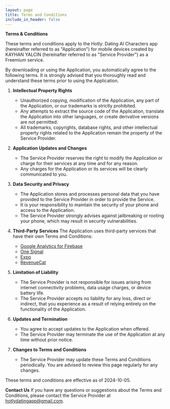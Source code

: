 ```yaml
---
layout: page
title: Terms and Conditions
include_in_header: false
---
```


**Terms & Conditions**

These terms and conditions apply to the Hotly: Dating AI Characters app (hereinafter referred to as "Application") for mobile devices created by KAYHAN YALCIN (hereinafter referred to as "Service Provider") as a Freemium service.

By downloading or using the Application, you automatically agree to the following terms. It is strongly advised that you thoroughly read and understand these terms prior to using the Application.

1. **Intellectual Property Rights**

   - Unauthorized copying, modification of the Application, any part of the Application, or our trademarks is strictly prohibited.
   - Any attempts to extract the source code of the Application, translate the Application into other languages, or create derivative versions are not permitted.
   - All trademarks, copyrights, database rights, and other intellectual property rights related to the Application remain the property of the Service Provider.

2. **Application Updates and Changes**

   - The Service Provider reserves the right to modify the Application or charge for their services at any time and for any reason.
   - Any charges for the Application or its services will be clearly communicated to you.

3. **Data Security and Privacy**

   - The Application stores and processes personal data that you have provided to the Service Provider in order to provide the Service.
   - It is your responsibility to maintain the security of your phone and access to the Application.
   - The Service Provider strongly advises against jailbreaking or rooting your phone, which may result in security vulnerabilities.

4. **Third-Party Services**
   The Application uses third-party services that have their own Terms and Conditions:

   - [Google Analytics for Firebase](https://www.google.com/analytics/terms/)
   - [One Signal](https://onesignal.com/tos)
   - [Expo](https://expo.io/terms)
   - [RevenueCat](https://www.revenuecat.com/terms)

5. **Limitation of Liability**

   - The Service Provider is not responsible for issues arising from internet connectivity problems, data usage charges, or device battery life.
   - The Service Provider accepts no liability for any loss, direct or indirect, that you experience as a result of relying entirely on the functionality of the Application.

6. **Updates and Termination**

   - You agree to accept updates to the Application when offered.
   - The Service Provider may terminate the use of the Application at any time without prior notice.

7. **Changes to Terms and Conditions**
   - The Service Provider may update these Terms and Conditions periodically. You are advised to review this page regularly for any changes.

These terms and conditions are effective as of 2024-10-05.

**Contact Us**
If you have any questions or suggestions about the Terms and Conditions, please contact the Service Provider at hotlydatingapp@gmail.com.
